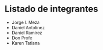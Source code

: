 # Listado de integrantes

- Jorge I. Meza
- Daniel Antolinez
- Daniel Ramirez
- Don Profe
- Karen Tatiana
